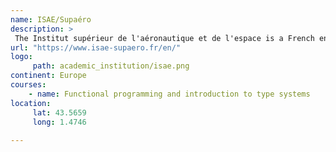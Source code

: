 ```yaml
---
name: ISAE/Supaéro 
description: >
 The Institut supérieur de l'aéronautique et de l'espace is a French engineering school, founded in 1909. It was the world's first dedicated aerospace engineering school.
url: "https://www.isae-supaero.fr/en/"
logo:
     path: academic_institution/isae.png
continent: Europe
courses:
    - name: Functional programming and introduction to type systems
location:
     lat: 43.5659
     long: 1.4746
   
---
```

